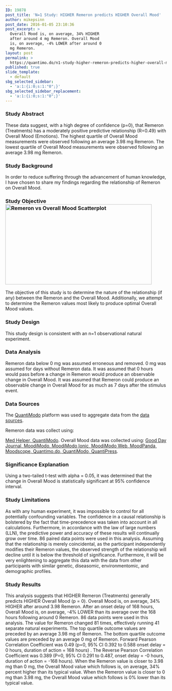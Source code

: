 ```yaml
---
ID: 19878
post_title: 'N=1 Study: HIGHER Remeron predicts HIGHER Overall Mood'
author: mikepsinn
post_date: 2016-01-05 23:10:36
post_excerpt: >
  Overall Mood is, on average, 34% HIGHER
  after around 4 mg Remeron. Overall Mood
  is, on average, -4% LOWER after around 0
  mg Remeron.
layout: post
permalink: >
  https://quantimo.do/n1-study-higher-remeron-predicts-higher-overall-mood/
published: true
slide_template:
  - default
sbg_selected_sidebar:
  - 'a:1:{i:0;s:1:"0";}'
sbg_selected_sidebar_replacement:
  - 'a:1:{i:0;s:1:"0";}'
---
```

### Study Abstract

<p class="ng-binding">
  These data suggest, with a high degree of confidence (p=0), that Remeron (Treatments) has a moderately positive predictive relationship (R=0.49) with Overall Mood (Emotions). The highest quartile of Overall Mood measurements were observed following an average 3.98 mg Remeron. The lowest quartile of Overall Mood measurements were observed following an average 3.98 mg Remeron.
</p>

### Study Background

<p class="ng-binding">
  In order to reduce suffering through the advancement of human knowledge, I have chosen to share my findings regarding the relationship of Remeron on Overall Mood.
</p>

### Study Objective<a href="https://quantimo.do/wp-content/uploads/2016/01/Remeron-vs-Overall-Mood-Scatterplot.png" rel="attachment wp-att-19879"><img class="size-full wp-image-19879 alignright" src="https://quantimo.do/wp-content/uploads/2016/01/Remeron-vs-Overall-Mood-Scatterplot.png" alt="Remeron vs Overall Mood Scatterplot" width="457" height="250" /></a>

<p class="ng-binding">
  The objective of this study is to determine the nature of the relationship (if any) between the Remeron and the Overall Mood. Additionally, we attempt to determine the Remeron values most likely to produce optimal Overall Mood values.
</p>

### Study Design

<p class="ng-binding">
  This study design is consistent with an n=1 observational natural experiment.
</p>

### Data Analysis

<p class="ng-binding">
  Remeron data below 0 mg was assumed erroneous and removed. 0 mg was assumed for days without Remeron data. It was assumed that 0 hours would pass before a change in Remeron would produce an observable change in Overall Mood. It was assumed that Remeron could produce an observable change in Overall Mood for as much as 7 days after the stimulus event.
</p>

### Data Sources

<p class="ng-binding">
  The <a href="https://quantimo.do/">QuantiModo</a> platform was used to aggregate data from the <a href="https://quantimo.do/data-sources">data sources</a>.
</p> Remeron data was collect using: 

[Med Helper, QuantiModo][1]. Overall Mood data was collected using: [Good Day Journal, MoodiModo, MoodiModo Ionic, MoodiModo Web, MoodPanda, Moodscope, Quantimo.do, QuantiModo, QuantiPress][1]. 
### Significance Explanation

<p class="ng-binding">
  Using a two-tailed t-test with alpha = 0.05, it was determined that the change in Overall Mood is statistically significant at 95% confidence interval.
</p>

### Study Limitations

<p class="ng-binding">
  As with any human experiment, it was impossible to control for all potentially confounding variables. The confidence in a causal relationship is bolstered by the fact that time-precedence was taken into account in all calculations. Furthermore, in accordance with the law of large numbers (LLN), the predictive power and accuracy of these results will continually grow over time. 86 paired data points were used in this analysis. Assuming that the relationship is merely coincidental, as the participant independently modifies their Remeron values, the observed strength of the relationship will decline until it is below the threshold of significance. Furthermore, it will be very enlightening to aggregate this data with the data from other participants with similar genetic, diseasomic, environmentomic, and demographic profiles.
</p>

### Study Results

<p class="ng-binding">
  This analysis suggests that HIGHER Remeron (Treatments) generally predicts HIGHER Overall Mood (p = 0). Overall Mood is, on average, 34% HIGHER after around 3.98 Remeron. After an onset delay of 168 hours, Overall Mood is, on average, -4% LOWER than its average over the 168 hours following around 0 Remeron. 86 data points were used in this analysis. The value for Remeron changed 81 times, effectively running 41 separate natural experiments. The top quartile outcome values are preceded by an average 3.98 mg of Remeron. The bottom quartile outcome values are preceded by an average 0 mg of Remeron. Forward Pearson Correlation Coefficient was 0.49 (p=0, 95% CI 0.392 to 0.588 onset delay = 0 hours, duration of action = 168 hours) . The Reverse Pearson Correlation Coefficient was 0.389 (P=0, 95% CI 0.291 to 0.487, onset delay = -0 hours, duration of action = -168 hours). When the Remeron value is closer to 3.98 mg than 0 mg, the Overall Mood value which follows is, on average, 34% percent higher than its typical value. When the Remeron value is closer to 0 mg than 3.98 mg, the Overall Mood value which follows is 0% lower than its typical value.
</p>

 [1]: https://quantimo.do/data-sources